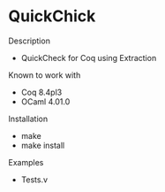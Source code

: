 QuickChick
==========

Description
 
  - QuickCheck for Coq using Extraction

Known to work with

  - Coq 8.4pl3
  - OCaml 4.01.0

Installation

  - make
  - make install

Examples

  - Tests.v



